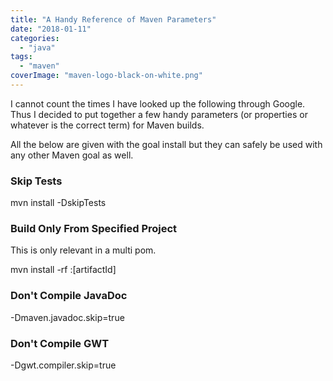 ```yaml
---
title: "A Handy Reference of Maven Parameters"
date: "2018-01-11"
categories: 
  - "java"
tags: 
  - "maven"
coverImage: "maven-logo-black-on-white.png"
---
```


I cannot count the times I have looked up the following through Google. Thus I decided to put together a few handy parameters (or properties or whatever is the correct term) for Maven builds.

All the below are given with the goal install but they can safely be used with any other Maven goal as well.

### Skip Tests

mvn install -DskipTests

### Build Only From Specified Project

This is only relevant in a multi pom.

mvn install -rf :\[artifactId\]

### Don't Compile JavaDoc

\-Dmaven.javadoc.skip=true

### Don't Compile GWT

\-Dgwt.compiler.skip=true
